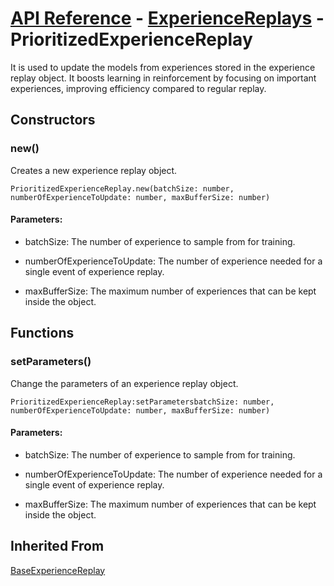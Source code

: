 # [API Reference](../../API.md) - [ExperienceReplays](../ExperienceReplays.md) - PrioritizedExperienceReplay

It is used to update the models from experiences stored in the experience replay object. It boosts learning in reinforcement by focusing on important experiences, improving efficiency compared to regular replay.

## Constructors

### new()

Creates a new experience replay object.

```
PrioritizedExperienceReplay.new(batchSize: number, numberOfExperienceToUpdate: number, maxBufferSize: number)
```

#### Parameters:

* batchSize: The number of experience to sample from for training.

* numberOfExperienceToUpdate: The number of experience needed for a single event of experience replay.

* maxBufferSize: The maximum number of experiences that can be kept inside the object.

## Functions

### setParameters()

Change the parameters of an experience replay object.

```
PrioritizedExperienceReplay:setParametersbatchSize: number, numberOfExperienceToUpdate: number, maxBufferSize: number)
```

#### Parameters:

* batchSize: The number of experience to sample from for training.

* numberOfExperienceToUpdate: The number of experience needed for a single event of experience replay.

* maxBufferSize: The maximum number of experiences that can be kept inside the object.

## Inherited From

[BaseExperienceReplay](../BaseExperienceReplay.md)
